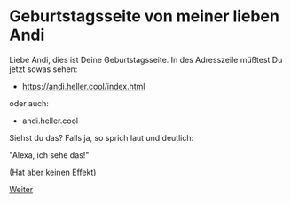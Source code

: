 # Geburtstagsseite von meiner lieben Andi

Liebe Andi, dies ist Deine Geburtstagsseite.
In des Adresszeile müßtest Du jetzt sowas sehen:

* https://andi.heller.cool/index.html

oder auch:

* andi.heller.cool

Siehst du das? Falls ja, so sprich laut und deutlich:

"Alexa, ich sehe das!"

(Hat aber keinen Effekt)

[Weiter](01.md)
